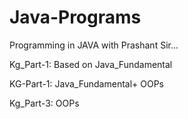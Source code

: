 # Java-Programs
Programming in JAVA with Prashant Sir...


Kg_Part-1: Based on Java_Fundamental


KG-Part-1: Java_Fundamental+ OOPs


Kg_Part-3: OOPs

